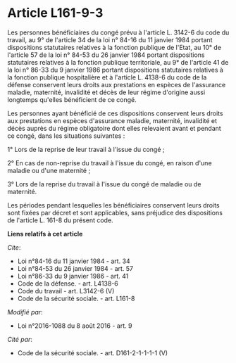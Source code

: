 # Article L161-9-3

Les personnes bénéficiaires du congé prévu à l'article L. 3142-6 du code du travail, au 9° de l'article 34 de la loi n° 84-16
du 11 janvier 1984 portant dispositions statutaires relatives à la fonction publique de l'Etat, au 10° de l'article 57 de la
loi n° 84-53 du 26 janvier 1984 portant dispositions statutaires relatives à la fonction publique territoriale, au 9° de
l'article 41 de la loi n° 86-33 du 9 janvier 1986 portant dispositions statutaires relatives à la fonction publique
hospitalière et à l'article L. 4138-6 du code de la défense conservent leurs droits aux prestations en espèces de l'assurance
maladie, maternité, invalidité et décès de leur régime d'origine aussi longtemps qu'elles bénéficient de ce congé. 

Les personnes ayant bénéficié de ces dispositions conservent leurs droits aux prestations en espèces d'assurance maladie,
maternité, invalidité et décès auprès du régime obligatoire dont elles relevaient avant et pendant ce congé, dans les
situations suivantes : 

1° Lors de la reprise de leur travail à l'issue du congé ; 

2° En cas de non-reprise du travail à l'issue du congé, en raison d'une maladie ou d'une maternité ; 

3° Lors de la reprise du travail à l'issue du congé de maladie ou de maternité. 

Les périodes pendant lesquelles les bénéficiaires conservent leurs droits sont fixées par décret et sont applicables, sans
préjudice des dispositions de l'article L. 161-8 du présent code.

**Liens relatifs à cet article**

_Cite_:

  - Loi n°84-16 du 11 janvier 1984 - art. 34
  - Loi n°84-53 du 26 janvier 1984 - art. 57
  - Loi n°86-33 du 9 janvier 1986 - art. 41
  - Code de la défense. - art. L4138-6
  - Code du travail - art. L3142-6 (V)
  - Code de la sécurité sociale. - art. L161-8

_Modifié par_:

  - Loi n°2016-1088 du 8 août 2016 - art. 9

_Cité par_:

  - Code de la sécurité sociale. - art. D161-2-1-1-1-1 (V)
